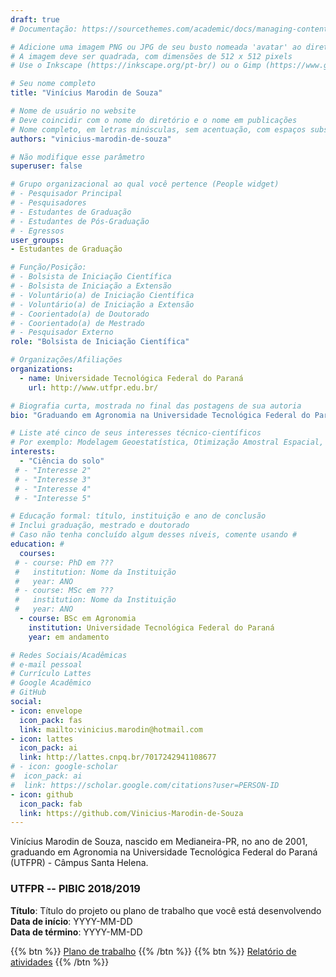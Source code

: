 ```yaml
---
draft: true
# Documentação: https://sourcethemes.com/academic/docs/managing-content/

# Adicione uma imagem PNG ou JPG de seu busto nomeada 'avatar' ao diretório desta página
# A imagem deve ser quadrada, com dimensões de 512 x 512 pixels
# Use o Inkscape (https://inkscape.org/pt-br/) ou o Gimp (https://www.gimp.org/) para preparar a imagem

# Seu nome completo
title: "Vinícius Marodin de Souza"

# Nome de usuário no website
# Deve coincidir com o nome do diretório e o nome em publicações
# Nome completo, em letras minúsculas, sem acentuação, com espaços substituídos por traço
authors: "vinicius-marodin-de-souza"

# Não modifique esse parâmetro
superuser: false

# Grupo organizacional ao qual você pertence (People widget)
# - Pesquisador Principal
# - Pesquisadores
# - Estudantes de Graduação
# - Estudantes de Pós-Graduação
# - Egressos
user_groups:
- Estudantes de Graduação

# Função/Posição:
# - Bolsista de Iniciação Científica
# - Bolsista de Iniciação a Extensão
# - Voluntário(a) de Iniciação Científica
# - Voluntário(a) de Iniciação a Extensão
# - Coorientado(a) de Doutorado
# - Coorientado(a) de Mestrado
# - Pesquisador Externo
role: "Bolsista de Iniciação Científica"

# Organizações/Afiliações
organizations:
  - name: Universidade Tecnológica Federal do Paraná
    url: http://www.utfpr.edu.br/

# Biografia curta, mostrada no final das postagens de sua autoria
bio: "Graduando em Agronomia na Universidade Tecnológica Federal do Paraná (UTFPR) - Câmpus Santa Helena."

# Liste até cinco de seus interesses técnico-científicos
# Por exemplo: Modelagem Geoestatística, Otimização Amostral Espacial, Análise de Incerteza, Funções de Pedotransferência
interests:
  - "Ciência do solo"
 # - "Interesse 2"
 # - "Interesse 3"
 # - "Interesse 4"
 # - "Interesse 5"

# Educação formal: título, instituição e ano de conclusão
# Inclui graduação, mestrado e doutorado
# Caso não tenha concluído algum desses níveis, comente usando #
education: #
  courses:
 # - course: PhD em ???
 #   institution: Nome da Instituição
 #   year: ANO
 # - course: MSc em ???
 #   institution: Nome da Instituição
 #   year: ANO
  - course: BSc em Agronomia
    institution: Universidade Tecnológica Federal do Paraná
    year: em andamento

# Redes Sociais/Acadêmicas
# e-mail pessoal
# Currículo Lattes
# Google Acadêmico
# GitHub
social:
- icon: envelope
  icon_pack: fas
  link: mailto:vinicius.marodin@hotmail.com
- icon: lattes
  icon_pack: ai
  link: http://lattes.cnpq.br/7017242941108677
# - icon: google-scholar
#  icon_pack: ai
#  link: https://scholar.google.com/citations?user=PERSON-ID
- icon: github
  icon_pack: fab
  link: https://github.com/Vinicius-Marodin-de-Souza
---
```


Vinícius Marodin de Souza, nascido em Medianeira-PR, no ano de 2001,  graduando em Agronomia na Universidade Tecnológica Federal do Paraná (UTFPR) - Câmpus Santa Helena.

### UTFPR -- PIBIC 2018/2019

__Título__: Título do projeto ou plano de trabalho que você está desenvolvendo<br>
__Data de início__: YYYY-MM-DD<br>
__Data de término__: YYYY-MM-DD

{{% btn %}}
  [Plano de trabalho](url-do-plano-de-trabalho)
{{% /btn %}}
{{% btn %}}
  [Relatório de atividades](url-do-relatorio-de-atividades)
{{% /btn %}}
